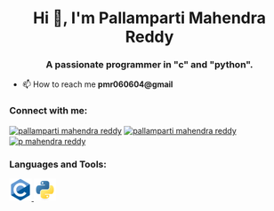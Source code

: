 <h1 align="center">Hi 👋, I'm Pallamparti Mahendra Reddy</h1>
<h3 align="center">A passionate programmer in "c" and "python".</h3>

- 📫 How to reach me **pmr060604@gmail**

<h3 align="left">Connect with me:</h3>
<p align="left">
<a href="https://www.linkedin.com/in/pallamparti-mahendra-reddy-83bb20268/" target="blank"><img align="center" src="https://raw.githubusercontent.com/rahuldkjain/github-profile-readme-generator/master/src/images/icons/Social/linked-in-alt.svg" alt="pallamparti mahendra reddy" height="30" width="40" /></a>
<a href="https://www.hackerrank.com/pallamparti mahendra reddy" target="blank"><img align="center" src="https://raw.githubusercontent.com/rahuldkjain/github-profile-readme-generator/master/src/images/icons/Social/hackerrank.svg" alt="pallamparti mahendra reddy" height="30" width="40" /></a>
<a href="https://www.leetcode.com/p mahendra reddy" target="blank"><img align="center" src="https://raw.githubusercontent.com/rahuldkjain/github-profile-readme-generator/master/src/images/icons/Social/leet-code.svg" alt="p mahendra reddy" height="30" width="40" /></a>
</p>

<h3 align="left">Languages and Tools:</h3>
<p align="left"> <a href="https://www.cprogramming.com/" target="_blank" rel="noreferrer"> <img src="https://raw.githubusercontent.com/devicons/devicon/master/icons/c/c-original.svg" alt="c" width="40" height="40"/> </a> <a href="https://www.python.org" target="_blank" rel="noreferrer"> <img src="https://raw.githubusercontent.com/devicons/devicon/master/icons/python/python-original.svg" alt="python" width="40" height="40"/> </a> </p>
